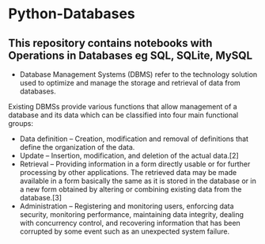 # Python-Databases

## This repository contains notebooks with  Operations in Databases eg SQL, SQLite, MySQL 

* Database Management Systems (DBMS) refer to the technology solution used to optimize and manage the storage and retrieval of data from databases. 

Existing DBMSs provide various functions that allow management of a database and its data which can be classified into four main functional groups:

* Data definition – Creation, modification and removal of definitions that define the organization of the data.
* Update – Insertion, modification, and deletion of the actual data.[2]
* Retrieval – Providing information in a form directly usable or for further processing by other applications. The retrieved data may be made available in a form basically the same as it is stored in the database or in a new form obtained by altering or combining existing data from the database.[3]
* Administration – Registering and monitoring users, enforcing data security, monitoring performance, maintaining data integrity, dealing with concurrency control, and recovering information that has been corrupted by some event such as an unexpected system failure.
